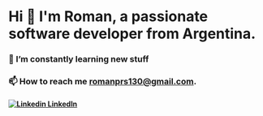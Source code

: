 # Hi 👋 I'm Roman, a passionate software developer from Argentina.
### 🌱 I’m constantly learning new stuff

### 📫 How to reach me romanprs130@gmail.com.

#### [![Linkedin](https://i.stack.imgur.com/gVE0j.png) LinkedIn]([https://www.linkedin.com/in/joaquin-nu%C3%B1ez-78725a212/](https://ar.linkedin.com/in/roman-parisi-57401b29b))
